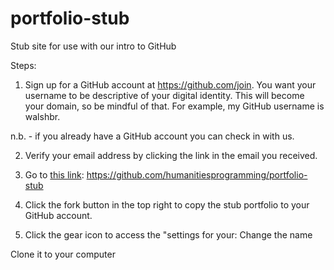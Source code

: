 # portfolio-stub
Stub site for use with our intro to GitHub

Steps:

1. Sign up for a GitHub account at https://github.com/join. You want your username to be descriptive of your digital identity. This will become your domain, so be mindful of that. For example, my GitHub username is walshbr.

n.b. - if you already have a GitHub account you can check in with us.

2. Verify your email address by clicking the link in the email you received.

3. Go to [this link](https://github.com/humanitiesprogramming/portfolio-stub): https://github.com/humanitiesprogramming/portfolio-stub

4. Click the fork button in the top right to copy the stub portfolio to your GitHub account.

5. Click the gear icon to access the "settings for your: Change the name

Clone it to your computer

